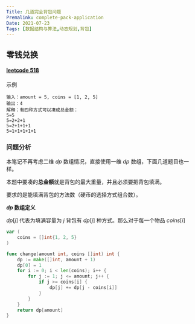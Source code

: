 ```yaml
---
Title: 几道完全背包问题
Premalink: complete-pack-application
Date: 2021-07-23
Tags: [数据结构与算法,动态规划,背包]
---
```


## 零钱兑换

#### [leetcode 518](https://leetcode-cn.com/problems/coin-change-2/)

示例

```
输入：amount = 5, coins = [1, 2, 5]
输出：4
解释：有四种方式可以凑成总金额：
5=5
5=2+2+1
5=2+1+1+1
5=1+1+1+1+1
```

### 问题分析

本笔记不再考虑二维 $dp$ 数组情况，直接使用一维 $dp$ 数组，下面几道题目也一样。

本题中要凑的**总金额**就是背包的最大重量，并且必须要把背包填满。

要求的是能填满背包的方法数（硬币的选择方式组合数）。

**$dp$ 数组定义**

$dp[j]$ 代表为填满容量为 $j$ 背包有 $dp[j]$ 种方式。那么对于每一个物品 $coins[i]$ 



```go
var (
	coins = []int{1, 2, 5}
)

func change(amount int, coins []int) int {
	dp := make([]int, amount + 1)
	dp[0] = 1
	for i := 0; i < len(coins); i++ {
		for j := 1; j <= amount; j++ {
			if j >= coins[i] {
				dp[j] += dp[j - coins[i]]
			}
		}
	}
	return dp[amount]
}
```

